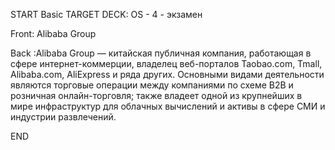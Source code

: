 START
Basic
TARGET DECK: OS - 4 - экзамен

Front: Alibaba Group  

Back :Alibaba Group — китайская публичная компания, работающая в сфере интернет-коммерции, владелец веб-порталов Taobao.com, Tmall, Alibaba.com, AliExpress и ряда других. Основными видами деятельности являются торговые операции между компаниями по схеме B2B и розничная онлайн-торговля; также владеет одной из крупнейших в мире инфраструктур для облачных вычислений и активы в сфере СМИ и индустрии развлечений.
<!--ID: 1663427618591-->
END